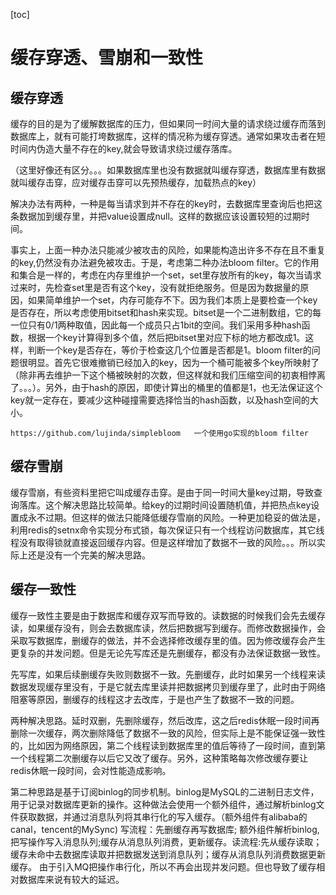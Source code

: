 [toc]

# 缓存穿透、雪崩和一致性



## 缓存穿透

缓存的目的是为了缓解数据库的压力，但如果同一时间大量的请求绕过缓存而落到数据库上，就有可能打垮数据库，这样的情况称为缓存穿透。通常如果攻击者在短时间内伪造大量不存在的key,就会导致请求绕过缓存落库。

（这里好像还有区分。。。如果数据库里也没有数据就叫缓存穿透，数据库里有数据就叫缓存击穿，应对缓存击穿可以先预热缓存，加载热点的key）

解决办法有两种，一种是每当请求到并不存在的key时，去数据库里查询后也把这条数据加到缓存里，并把value设置成null。这样的数据应该设置较短的过期时间。

事实上，上面一种办法只能减少被攻击的风险，如果能构造出许多不存在且不重复的key,仍然没有办法避免被攻击。于是，考虑第二种办法bloom filter。它的作用和集合是一样的，考虑在内存里维护一个set，set里存放所有的key，每次当请求过来时，先检查set里是否有这个key，没有就拒绝服务。但是因为数据量的原因，如果简单维护一个set，内存可能存不下。因为我们本质上是要检查一个key是否存在，所以考虑使用bitset和hash来实现。bitset是一个二进制数组，它的每一位只有0/1两种取值，因此每一个成员只占1bit的空间。我们采用多种hash函数，根据一个key计算得到多个值，然后把bitset里对应下标的地方都改成1。这样，判断一个key是否存在，等价于检查这几个位置是否都是1。bloom filter的问题很明显。首先它很难撤销已经加入的key，因为一个桶可能被多个key所映射了（除非再去维护一下这个桶被映射的次数，但这样就和我们压缩空间的初衷相悖离了。。。）。另外，由于hash的原因，即使计算出的桶里的值都是1，也无法保证这个key就一定存在，要减少这种碰撞需要选择恰当的hash函数，以及hash空间的大小。

```
https://github.com/lujinda/simplebloom   一个使用go实现的bloom filter
```



## 缓存雪崩

缓存雪崩，有些资料里把它叫成缓存击穿。是由于同一时间大量key过期，导致查询落库。这个解决思路比较简单。给key的过期时间设置随机值，并把热点key设置成永不过期。但这样的做法只能降低缓存雪崩的风险。一种更加稳妥的做法是，利用redis的setnx命令实现分布式锁，每次保证只有一个线程访问数据库，其它线程没有取得锁就直接返回缓存内容。但是这样增加了数据不一致的风险。。。所以实际上还是没有一个完美的解决思路。



## 缓存一致性

缓存一致性主要是由于数据库和缓存双写而导致的。读数据的时候我们会先去缓存读，如果缓存没有，则会去数据库读，然后把数据写到缓存。而修改数据操作，会采取写数据库，删缓存的做法，并不会选择修改缓存里的值。因为修改缓存会产生更复杂的并发问题。但是无论先写库还是先删缓存，都没有办法保证数据一致性。

先写库，如果后续删缓存失败则数据不一致。先删缓存，此时如果另一个线程来读数据发现缓存里没有，于是它就去库里读并把数据拷贝到缓存里了，此时由于网络阻塞等原因，删缓存的线程这才去改库，于是也产生了数据不一致的问题。

两种解决思路。延时双删，先删除缓存，然后改库，这之后redis休眠一段时间再删除一次缓存，两次删除降低了数据不一致的风险，但实际上是不能保证强一致性的，比如因为网络原因，第二个线程读到数据库里的值后等待了一段时间，直到第一个线程第二次删缓存以后它又改了缓存。另外，这种策略每次修改缓存要让redis休眠一段时间，会对性能造成影响。

第二种思路是基于订阅binlog的同步机制。binlog是MySQL的二进制日志文件，用于记录对数据库更新的操作。这种做法会使用一个额外组件，通过解析binlog文件获取数据，并通过消息队列将其串行化的写入缓存。（额外组件有alibaba的canal，tencent的MySync) 写流程：先删缓存再写数据库; 额外组件解析binlog,把写操作写入消息队列;缓存从消息队列消费，更新缓存。读流程:先从缓存读取；缓存未命中去数据库读取并把数据发送到消息队列；缓存从消息队列消费数据更新缓存。 由于引入MQ把操作串行化，所以不再会出现并发问题。但也导致了缓存相对数据库来说有较大的延迟。 

